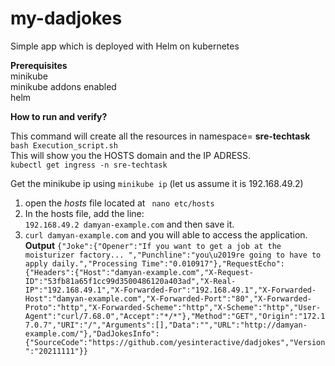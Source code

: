 # my-dadjokes
Simple app which is deployed with Helm on kubernetes  

**Prerequisites**  
 minikube  
 minikube addons enabled  
 helm  

**How to run and verify?**  

This command will create all the resources in namespace= **sre-techtask**  
`bash Execution_script.sh`  
 This will show you the HOSTS domain and the IP ADRESS.  
`kubectl get ingress -n sre-techtask` 
  
 Get the minikube ip using `minikube ip` (let us assume it is 192.168.49.2)  
  
1. open the *hosts* file located at ` nano etc/hosts`   
2. In  the hosts file, add the line:  
`192.168.49.2 damyan-example.com` and then save it.  
3. `curl damyan-example.com` and you will able to access the application.  
**Output**
`{"Joke":{"Opener":"If you want to get a job at the moisturizer factory... ","Punchline":"you\u2019re going to have to apply daily.","Processing Time":"0.010917"},"RequestEcho":{"Headers":{"Host":"damyan-example.com","X-Request-ID":"53fb81a65f1cc99d3500486120a403ad","X-Real-IP":"192.168.49.1","X-Forwarded-For":"192.168.49.1","X-Forwarded-Host":"damyan-example.com","X-Forwarded-Port":"80","X-Forwarded-Proto":"http","X-Forwarded-Scheme":"http","X-Scheme":"http","User-Agent":"curl/7.68.0","Accept":"*/*"},"Method":"GET","Origin":"172.17.0.7","URI":"/","Arguments":[],"Data":"","URL":"http://damyan-example.com/"},"DadJokesInfo":{"SourceCode":"https://github.com/yesinteractive/dadjokes","Version":"20211111"}}`



